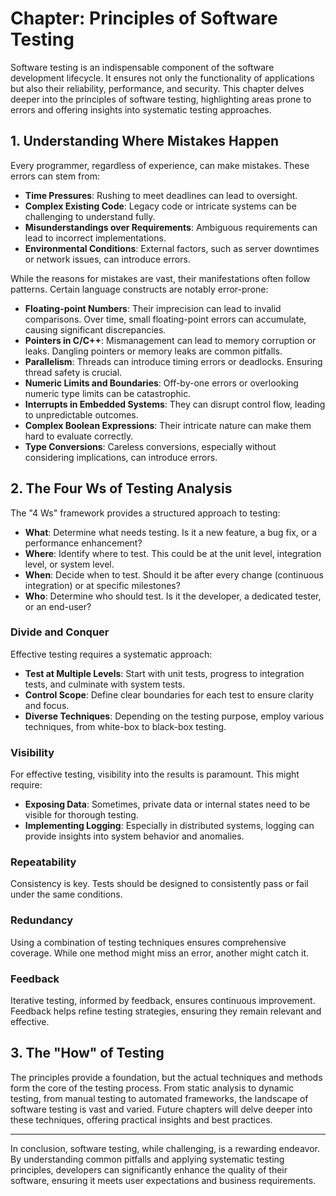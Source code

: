 # Chapter: Principles of Software Testing

Software testing is an indispensable component of the software development lifecycle. It ensures not only the functionality of applications but also their reliability, performance, and security. This chapter delves deeper into the principles of software testing, highlighting areas prone to errors and offering insights into systematic testing approaches.

## 1. Understanding Where Mistakes Happen

Every programmer, regardless of experience, can make mistakes. These errors can stem from:

- **Time Pressures**: Rushing to meet deadlines can lead to oversight.
- **Complex Existing Code**: Legacy code or intricate systems can be challenging to understand fully.
- **Misunderstandings over Requirements**: Ambiguous requirements can lead to incorrect implementations.
- **Environmental Conditions**: External factors, such as server downtimes or network issues, can introduce errors.

While the reasons for mistakes are vast, their manifestations often follow patterns. Certain language constructs are notably error-prone:

- **Floating-point Numbers**: Their imprecision can lead to invalid comparisons. Over time, small floating-point errors can accumulate, causing significant discrepancies.
- **Pointers in C/C++**: Mismanagement can lead to memory corruption or leaks. Dangling pointers or memory leaks are common pitfalls.
- **Parallelism**: Threads can introduce timing errors or deadlocks. Ensuring thread safety is crucial.
- **Numeric Limits and Boundaries**: Off-by-one errors or overlooking numeric type limits can be catastrophic.
- **Interrupts in Embedded Systems**: They can disrupt control flow, leading to unpredictable outcomes.
- **Complex Boolean Expressions**: Their intricate nature can make them hard to evaluate correctly.
- **Type Conversions**: Careless conversions, especially without considering implications, can introduce errors.

## 2. The Four Ws of Testing Analysis

The "4 Ws" framework provides a structured approach to testing:

- **What**: Determine what needs testing. Is it a new feature, a bug fix, or a performance enhancement?
- **Where**: Identify where to test. This could be at the unit level, integration level, or system level.
- **When**: Decide when to test. Should it be after every change (continuous integration) or at specific milestones?
- **Who**: Determine who should test. Is it the developer, a dedicated tester, or an end-user?

### Divide and Conquer

Effective testing requires a systematic approach:

- **Test at Multiple Levels**: Start with unit tests, progress to integration tests, and culminate with system tests.
- **Control Scope**: Define clear boundaries for each test to ensure clarity and focus.
- **Diverse Techniques**: Depending on the testing purpose, employ various techniques, from white-box to black-box testing.

### Visibility

For effective testing, visibility into the results is paramount. This might require:

- **Exposing Data**: Sometimes, private data or internal states need to be visible for thorough testing.
- **Implementing Logging**: Especially in distributed systems, logging can provide insights into system behavior and anomalies.

### Repeatability

Consistency is key. Tests should be designed to consistently pass or fail under the same conditions.

### Redundancy

Using a combination of testing techniques ensures comprehensive coverage. While one method might miss an error, another might catch it.

### Feedback

Iterative testing, informed by feedback, ensures continuous improvement. Feedback helps refine testing strategies, ensuring they remain relevant and effective.

## 3. The "How" of Testing

The principles provide a foundation, but the actual techniques and methods form the core of the testing process. From static analysis to dynamic testing, from manual testing to automated frameworks, the landscape of software testing is vast and varied. Future chapters will delve deeper into these techniques, offering practical insights and best practices.

<hr>

In conclusion, software testing, while challenging, is a rewarding endeavor. By understanding common pitfalls and applying systematic testing principles, developers can significantly enhance the quality of their software, ensuring it meets user expectations and business requirements.
